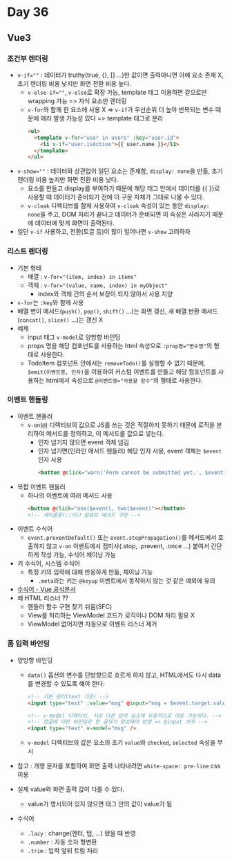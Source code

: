 # Day 36

## Vue3

### 조건부 렌더링

- `v-if=""` : 데이터가 truthy(true, {}, [] ...)한 값이면 출력아니면 아예 요소 존재 X, 초기 렌더링 비용 낮지만 화면 전환 비용 높다.
  - `v-else-if=""`, `v-else`로 확장 가능, template 태그 이용하면 겉으로만 wrapping 가능 => 자식 요소만 렌더링
  - `v-for`와 함께 한 요소에 사용 X => `v-if`가 우선순위 더 높아 반복되는 변수 때문에 에러 발생 가능성 있다 => template 태그로 분리
    ```html
    <ul>
      <template v-for="user in users" :key="user.id">
        <li v-if="user.isActive">{{ user.name }}</li>
      </template>
    </ul>
    ```
- `v-show=""` : 데이터와 상관없이 일단 요소는 존재함, `display: none`을 만듦, 초기 렌더링 비용 높지만 화면 전환 비용 낮다.
  - 요소를 만들고 display를 부여하기 때문에 해당 태그 안에서 데이터를 {{ }}로 사용할 때 데이터가 준비되기 전에 이 구문 자체가 그대로 나올 수 있다.
  - `v-cloak` 디렉티브를 함께 사용하여 `v-cloak` 속성이 있는 동안 `display: none`을 주고, DOM 처리가 끝나고 데이터가 준비되면 이 속성은 사라지기 때문에 데이터에 맞게 화면이 출력된다.
- 일단 `v-if` 사용하고, 전환(토글 등)이 많이 일어나면 `v-show` 고려하자

### 리스트 렌더링

- 기본 형태
  - 배열 : `v-for="(item, index) in items"`
  - 객체 : `v-for="(value, name, index) in myObject"`
    - index와 객체 간의 순서 보장이 되지 않아서 사용 지양
- `v-for`는 `:key`와 함께 사용
- 배열 변이 메서드(`push()`, `pop()`, `shift()` ...)는 화면 갱신, 새 배열 반환 메서드(`concat()`, `slice()` ...)는 갱신 X
- 예제
  - input 태그 `v-model`로 양방향 바인딩
  - props 명을 해당 컴포넌트를 사용하는 html 속성으로 `:prop명="변수명"`의 형태로 사용한다.
  - TodoItem 컴포넌트 안에서는 `removeTodo()`를 실행할 수 없기 때문에, `$emit(이벤트명, 인자)`을 이용하여 커스텀 이벤트를 만들고 해당 컴포넌트를 사용하는 html에서 속성으로 `@이벤트명="사용할 함수"`의 형태로 사용한다.

### 이벤트 핸들링

- 이벤트 핸들러
  - `v-on`(`@`) 디렉티브의 값으로 JS를 쓰는 것은 적절하지 못하기 때문에 로직을 분리하여 메서드를 정의하고, 이 메서드를 값으로 넣는다.
    - 인자 넘기지 않으면 event 객체 넘김
    - 인자 넘기면(인라인 메서드 핸들러) 해당 인자 사용, event 객체는 `$event` 인자 사용
      ```html
      <button @click="warn('Form cannot be submitted yet.', $event)"></button>
      ```
- 복합 이벤트 핸들러
  - 하나의 이벤트에 여러 메서드 사용
    ```html
    <button @click="one($event), two($event)"></button>
    <!-- 세미콜론(;)이나 쉼표로 메서드 구분 -->
    ```
- 이벤트 수식어
  - `event.preventDefault()` 또는 `event.stopPropagation()`를 메서드에서 호출하지 않고 `v-on` 이벤트에서 접미사(.stop,
    .prevent, .once ...) 붙여서 간단하게 작성 가능, 수식어 체이닝 가능
- 키 수식어, 시스템 수식어
  - 특정 키의 입력에 대해 반응하게 만듦, 체이닝 가능
    - `.meta`라는 키는 `@keyup` 이벤트에서 동작하지 않는 것 같은 예외에 유의
- [수식어 - Vue 공식문서](https://v3.ko.vuejs.org/guide/events.html#%E1%84%8B%E1%85%B5%E1%84%87%E1%85%A6%E1%86%AB%E1%84%90%E1%85%B3-%E1%84%89%E1%85%AE%E1%84%89%E1%85%B5%E1%86%A8%E1%84%8B%E1%85%A5)
- 왜 HTML 리스너 ??
  - 핸들러 함수 구현 찾기 쉬움(SFC)
  - View를 처리하는 ViewModel 코드가 로직이나 DOM 처리 필요 X
  - ViewModel 없어지면 자동으로 이벤트 리스너 제거

### 폼 입력 바인딩

- 양방향 바인딩

  - `data()` 옵션의 변수를 단방향으로 흐르게 하지 않고, HTML에서도 다시 data를 변경할 수 있도록 해야 한다.

    ```html
    <!-- 기본 원리(text 기준) -->
    <input type="text" :value="msg" @input="msg = $event.target.value" />
    ```

    ```html
    <!-- v-model 디렉티브, 서로 다른 입력 요소에 유동적으로 대응 가능하다. -->
    <!-- 한글에 대한 바인딩은 한 글자가 완성돼야 반영 => @input 쓰자 -->
    <input type="text" v-model="msg" />
    ```

  - `v-model` 디렉티브의 값은 요소의 초기 `value`와 `checked`, `selected` 속성을 무시

- 참고 : 개행 문자를 포함하여 화면 출력 나타내려면 `white-space: pre-line` css 이용
- 실제 value와 화면 출력 값이 다를 수 있다.
  - value가 명시되어 있지 않으면 태그 안의 값이 value가 됨
- 수식어
  - `.lazy` : change(엔터, 탭, ...) 됐을 때 반영
  - `.number` : 자동 숫자 형변환
  - `.trim` : 입력 앞뒤 트림 처리
